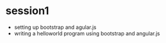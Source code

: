 # session1
- setting up bootstrap and agular.js
- writing a helloworld program using bootstrap and angular.js
